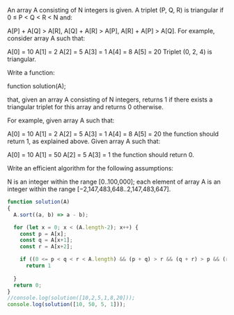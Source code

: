 An array A consisting of N integers is given. A triplet (P, Q, R) is triangular if 0 ≤ P < Q < R < N and:

A[P] + A[Q] > A[R],
A[Q] + A[R] > A[P],
A[R] + A[P] > A[Q].
For example, consider array A such that:

  A[0] = 10    A[1] = 2    A[2] = 5
  A[3] = 1     A[4] = 8    A[5] = 20
Triplet (0, 2, 4) is triangular.

Write a function:

function solution(A);

that, given an array A consisting of N integers, returns 1 if there exists a triangular triplet for this array and returns 0 otherwise.

For example, given array A such that:

  A[0] = 10    A[1] = 2    A[2] = 5
  A[3] = 1     A[4] = 8    A[5] = 20
the function should return 1, as explained above. Given array A such that:

  A[0] = 10    A[1] = 50    A[2] = 5
  A[3] = 1
the function should return 0.

Write an efficient algorithm for the following assumptions:

N is an integer within the range [0..100,000];
each element of array A is an integer within the range [−2,147,483,648..2,147,483,647].

```javascript
function solution(A)
{
  A.sort((a, b) => a - b);

  for (let x = 0; x < (A.length-2); x++) {
    const p = A[x];
    const q = A[x+1];
    const r = A[x+2];

    if ((0 <= p < q < r < A.length) && (p + q) > r && (q + r) > p && (r + p) > q)
      return 1
    
  }
  return 0;
}
//console.log(solution([10,2,5,1,8,20]));
console.log(solution([10, 50, 5, 1]));
```